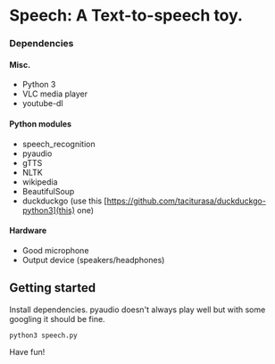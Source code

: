 # Speech: A Text-to-speech toy.

### Dependencies

#### Misc.

* Python 3
* VLC media player
* youtube-dl

#### Python modules

* speech_recognition
* pyaudio
* gTTS
* NLTK
* wikipedia
* BeautifulSoup
* duckduckgo (use this [https://github.com/taciturasa/duckduckgo-python3](this) one)

#### Hardware

* Good microphone
* Output device (speakers/headphones)

## Getting started

Install dependencies. pyaudio doesn't always play well but with some googling it should be fine.

```
python3 speech.py
```

Have fun!
